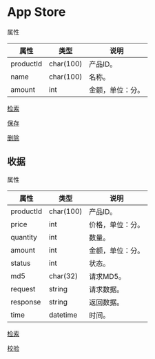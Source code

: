 # App Store

属性

|属性|类型|说明|
|---|---|---|
|productId|char(100)|产品ID。|
|name|char(100)|名称。|
|amount|int|金额，单位：分。|

[检索](doc/query.md)

[保存](doc/save.md)

[删除](doc/delete.md)

## 收据

属性

|属性|类型|说明|
|---|---|---|
|productId|char(100)|产品ID。|
|price|int|价格，单位：分。|
|quantity|int|数量。|
|amount|int|金额，单位：分。|
|status|int|状态。|
|md5|char(32)|请求MD5。|
|request|string|请求数据。|
|response|string|返回数据。|
|time|datetime|时间。|

[检索](doc/receipt/query.md)

[校验](doc/receipt/verify.md)